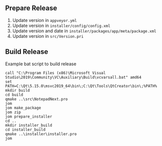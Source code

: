 ## Prepare Release

1. Update version in `appveyor.yml`
2. Update version in `installer/config/config.xml`
3. Update version and date in `installer/packages/app/meta/package.xml`
4. Update version in `src/Version.pri`

## Build Release
Example bat script to build release

```
call "C:\Program Files (x86)\Microsoft Visual Studio\2019\Community\VC\Auxiliary\Build\vcvarsall.bat" amd64
set PATH=C:\Qt\5.15.0\msvc2019_64\bin\;C:\Qt\Tools\QtCreator\bin\;%PATH%
mkdir build
cd build
qmake ..\src\NotepadNext.pro
jom
jom make_package
jom zip
jom prepare_installer
cd ..
mkdir installer_build
cd installer_build
qmake ..\installer\installer.pro
jom
```